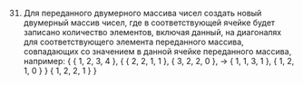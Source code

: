 31. Для переданного двумерного массива чисел создать новый двумерный массив чисел, где
в соответствующей ячейке будет записано количество элементов, включая данный, на
диагоналях для соответствующего элемента переданного массива, совпадающих со
значением в данной ячейке переданного массива, например:
{ { 1, 2, 3, 4 }, { { 2, 2, 1, 1 },
 { 3, 2, 2, 0 }, → { 1, 1, 3, 1 },
 { 1, 2, 1, 0 } } { 1, 2, 2, 1 } }
